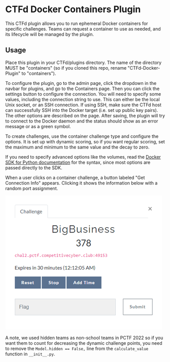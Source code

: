 # CTFd Docker Containers Plugin

This CTFd plugin allows you to run ephemeral Docker containers for specific challenges. Teams can request a container to use as needed, and its lifecycle will be managed by the plugin.

## Usage

Place this plugin in your CTFd/plugins directory. The name of the directory MUST be "containers" (so if you cloned this repo, rename "CTFd-Docker-Plugin" to "containers").

To configure the plugin, go to the admin page, click the dropdown in the navbar for plugins, and go to the Containers page. Then you can click the settings button to configure the connection. You will need to specify some values, including the connection string to use. This can either be the local Unix socket, or an SSH connection. If using SSH, make sure the CTFd host can successfully SSH into the Docker target (i.e. set up public key pairs). The other options are described on the page. After saving, the plugin will try to connect to the Docker daemon and the status should show as an error message or as a green symbol.

To create challenges, use the container challenge type and configure the options. It is set up with dynamic scoring, so if you want regular scoring, set the maximum and minimum to the same value and the decay to zero.

If you need to specify advanced options like the volumes, read the [Docker SDK for Python documentation](https://docker-py.readthedocs.io/en/stable/containers.html) for the syntax, since most options are passed directly to the SDK.

When a user clicks on a container challenge, a button labeled "Get Connection Info" appears. Clicking it shows the information below with a random port assignment.

![Challenge dialog](dialog.png)

A note, we used hidden teams as non-school teams in PCTF 2022 so if you want them to count for decreasing the dynamic challenge points, you need to remove the `Model.hidden == False,` line from the `calculate_value` function in `__init__.py`.
